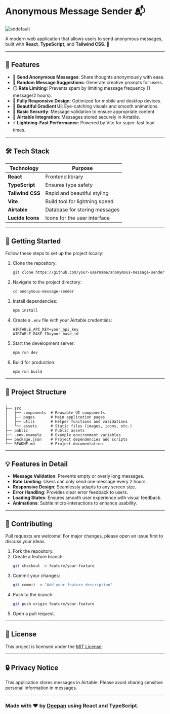 
# Anonymous Message Sender 📬
![sddefault](https://github.com/user-attachments/assets/a27b3584-601e-417c-858e-bbc5e7c36369)

A modern web application that allows users to send anonymous messages, built with **React**, **TypeScript**, and **Tailwind CSS**. 🚀

---

## 🌟 Features
- 🎯 **Send Anonymous Messages**: Share thoughts anonymously with ease.
- 🔄 **Random Message Suggestions**: Generate creative prompts for users.
- ⏱️ **Rate Limiting**: Prevents spam by limiting message frequency (1 message/2 hours).
- 📱 **Fully Responsive Design**: Optimized for mobile and desktop devices.
- 🎨 **Beautiful Gradient UI**: Eye-catching visuals and smooth animations.
- 🔐 **Basic Security**: Message validation to ensure appropriate content.
- 💾 **Airtable Integration**: Messages stored securely in Airtable.
- ⚡ **Lightning-Fast Performance**: Powered by Vite for super-fast load times.

---

## 🛠️ Tech Stack
| Technology      | Purpose                           |
|------------------|-----------------------------------|
| **React**       | Frontend library                 |
| **TypeScript**  | Ensures type safety              |
| **Tailwind CSS**| Rapid and beautiful styling      |
| **Vite**        | Build tool for lightning speed   |
| **Airtable**    | Database for storing messages    |
| **Lucide Icons**| Icons for the user interface     |

---

## 🚀 Getting Started
Follow these steps to set up the project locally:

1. Clone the repository:
   ```bash
   git clone https://github.com/your-username/anonymous-message-sender.git
   ```
2. Navigate to the project directory:
   ```bash
   cd anonymous-message-sender
   ```
3. Install dependencies:
   ```bash
   npm install
   ```
4. Create a `.env` file with your Airtable credentials:
   ```env
   AIRTABLE_API_KEY=your_api_key
   AIRTABLE_BASE_ID=your_base_id
   ```
5. Start the development server:
   ```bash
   npm run dev
   ```
6. Build for production:
   ```bash
   npm run build
   ```

---

## 📂 Project Structure
```plaintext
.
├── src
│   ├── components  # Reusable UI components
│   ├── pages       # Main application pages
│   ├── utils       # Helper functions and validations
│   └── assets      # Static files (images, icons, etc.)
├── public          # Public assets
├── .env.example    # Example environment variables
├── package.json    # Project dependencies and scripts
└── README.md       # Project documentation
```

---

## 💡 Features in Detail
- **Message Validation**: Prevents empty or overly long messages.
- **Rate Limiting**: Users can only send one message every 2 hours.
- **Responsive Design**: Seamlessly adapts to any screen size.
- **Error Handling**: Provides clear error feedback to users.
- **Loading States**: Ensures smooth user experience with visual feedback.
- **Animations**: Subtle micro-interactions to enhance usability.

---

## 🤝 Contributing
Pull requests are welcome! For major changes, please open an issue first to discuss your ideas.

1. Fork the repository.
2. Create a feature branch:
   ```bash
   git checkout -b feature/your-feature
   ```
3. Commit your changes:
   ```bash
   git commit -m "Add your feature description"
   ```
4. Push to the branch:
   ```bash
   git push origin feature/your-feature
   ```
5. Open a pull request.

---

## 📜 License
This project is licensed under the [MIT License](LICENSE).

---

## 🔒 Privacy Notice
This application stores messages in Airtable. Please avoid sharing sensitive personal information in messages.

---

### Made with ❤️ by [Deepan](https://github.com/deepan-alve) using **React** and **TypeScript**.
